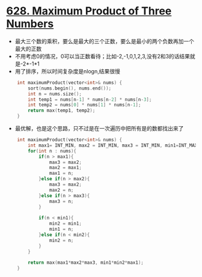 # [628. Maximum Product of Three Numbers](https://leetcode.com/problems/maximum-product-of-three-numbers/description/)
* 最大三个数的乘积，要么是最大的三个正数，要么是最小的两个负数再加一个最大的正数
*  不用考虑0的情况，0可以当正数看待；比如-2,-1,0,1,2,3,没有2和3的话结果就是-2*-1*1 
*  用了排序，所以时间复杂度是nlogn,结果很慢

```C++
    int maximumProduct(vector<int>& nums) {
        sort(nums.begin(), nums.end());
        int n = nums.size();
        int temp1 = nums[n-1] * nums[n-2] * nums[n-3];
        int temp2 = nums[0] * nums[1] * nums[n-1];
        return max(temp1, temp2);
    }
```

* 最优解，也是这个思路，只不过是在一次遍历中把所有是的数都找出来了

```c++
    int maximumProduct(vector<int>& nums) {
        int max1= INT_MIN, max2 = INT_MIN, max3 = INT_MIN, min1=INT_MAX, min2 = INT_MAX;
        for(int n : nums){
            if(n > max1){
                max3 = max2;
                max2 = max1;
                max1 = n;
            }else if(n > max2){
                max3 = max2;
                max2 = n;    
            }else if(n > max3){
                max3 = n;
            }
            
            if(n < min1){
                min2 = min1;
                min1 = n; 
            }else if(n < min2){
                min2 = n;
            }
        }
        
        return max(max1*max2*max3, min1*min2*max1);
    }
```


